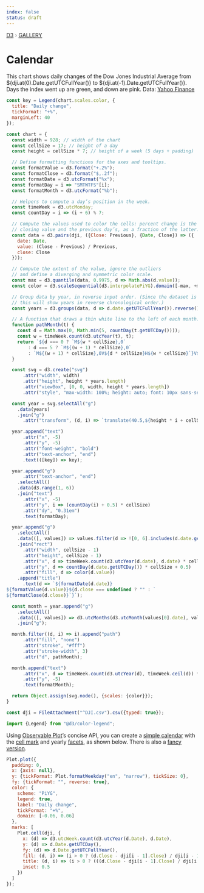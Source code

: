 ```yaml
---
index: false
status: draft
---
```


<div style="color: grey; font: 13px/25.5px var(--sans-serif); text-transform: uppercase;"><h1 style="display: none;">Calendar</h1><a href="https://d3js.org/">D3</a> › <a href="/@d3/gallery">Gallery</a></div>

# Calendar

This chart shows daily changes of the Dow Jones Industrial Average from ${dji.at(0).Date.getUTCFullYear()} to ${dji.at(-1).Date.getUTCFullYear()}. Days the index went up are green, and down are pink. Data: [Yahoo Finance](https://finance.yahoo.com/quote/%5EDJI/history/)

```js
const key = Legend(chart.scales.color, {
  title: "Daily change",
  tickFormat: "+%",
  marginLeft: 40
});
```

```js echo
const chart = {
  const width = 928; // width of the chart
  const cellSize = 17; // height of a day
  const height = cellSize * 7; // height of a week (5 days + padding)

  // Define formatting functions for the axes and tooltips.
  const formatValue = d3.format("+.2%");
  const formatClose = d3.format("$,.2f");
  const formatDate = d3.utcFormat("%x");
  const formatDay = i => "SMTWTFS"[i];
  const formatMonth = d3.utcFormat("%b");

  // Helpers to compute a day’s position in the week.
  const timeWeek = d3.utcMonday;
  const countDay = i => (i + 6) % 7;

  // Compute the values used to color the cells: percent change is the difference between the day’s
  // closing value and the previous day’s, as a fraction of the latter.
  const data = d3.pairs(dji, ({Close: Previous}, {Date, Close}) => ({
    date: Date,
    value: (Close - Previous) / Previous,
    close: Close
  }));

  // Compute the extent of the value, ignore the outliers
  // and define a diverging and symmetric color scale.
  const max = d3.quantile(data, 0.9975, d => Math.abs(d.value));
  const color = d3.scaleSequential(d3.interpolatePiYG).domain([-max, +max]);

  // Group data by year, in reverse input order. (Since the dataset is chronological,
  // this will show years in reverse chronological order.)
  const years = d3.groups(data, d => d.date.getUTCFullYear()).reverse();

  // A function that draws a thin white line to the left of each month.
  function pathMonth(t) {
    const d = Math.max(0, Math.min(5, countDay(t.getUTCDay())));
    const w = timeWeek.count(d3.utcYear(t), t);
    return `${d === 0 ? `M${w * cellSize},0`
        : d === 5 ? `M${(w + 1) * cellSize},0`
        : `M${(w + 1) * cellSize},0V${d * cellSize}H${w * cellSize}`}V${5 * cellSize}`;
  }

  const svg = d3.create("svg")
      .attr("width", width)
      .attr("height", height * years.length)
      .attr("viewBox", [0, 0, width, height * years.length])
      .attr("style", "max-width: 100%; height: auto; font: 10px sans-serif;");

  const year = svg.selectAll("g")
    .data(years)
    .join("g")
      .attr("transform", (d, i) => `translate(40.5,${height * i + cellSize * 1.5})`);

  year.append("text")
      .attr("x", -5)
      .attr("y", -5)
      .attr("font-weight", "bold")
      .attr("text-anchor", "end")
      .text(([key]) => key);

  year.append("g")
      .attr("text-anchor", "end")
    .selectAll()
    .data(d3.range(1, 6))
    .join("text")
      .attr("x", -5)
      .attr("y", i => (countDay(i) + 0.5) * cellSize)
      .attr("dy", "0.31em")
      .text(formatDay);

  year.append("g")
    .selectAll()
    .data(([, values]) => values.filter(d => ![0, 6].includes(d.date.getUTCDay())))
    .join("rect")
      .attr("width", cellSize - 1)
      .attr("height", cellSize - 1)
      .attr("x", d => timeWeek.count(d3.utcYear(d.date), d.date) * cellSize + 0.5)
      .attr("y", d => countDay(d.date.getUTCDay()) * cellSize + 0.5)
      .attr("fill", d => color(d.value))
    .append("title")
      .text(d => `${formatDate(d.date)}
${formatValue(d.value)}${d.close === undefined ? "" : `
${formatClose(d.close)}`}`);

  const month = year.append("g")
    .selectAll()
    .data(([, values]) => d3.utcMonths(d3.utcMonth(values[0].date), values.at(-1).date))
    .join("g");

  month.filter((d, i) => i).append("path")
      .attr("fill", "none")
      .attr("stroke", "#fff")
      .attr("stroke-width", 3)
      .attr("d", pathMonth);

  month.append("text")
      .attr("x", d => timeWeek.count(d3.utcYear(d), timeWeek.ceil(d)) * cellSize + 2)
      .attr("y", -5)
      .text(formatMonth);

  return Object.assign(svg.node(), {scales: {color}});
}
```

```js echo
const dji = FileAttachment("^DJI.csv").csv({typed: true});
```

```js echo
import {Legend} from "@d3/color-legend";
```

Using [Observable Plot](https://observablehq.com/plot)’s concise API, you can create a [simple calendar](https://observablehq.com/@observablehq/plot-simplified-calendar?intent=fork) with the [cell mark](https://observablehq.com/plot/marks/cell) and yearly [facets](https://observablehq.com/plot/features/facets), as shown below. There is also a [fancy version](https://observablehq.com/@observablehq/plot-calendar?intent=fork).

```js echo
Plot.plot({
  padding: 0,
  x: {axis: null},
  y: {tickFormat: Plot.formatWeekday("en", "narrow"), tickSize: 0},
  fy: {tickFormat: "", reverse: true},
  color: {
    scheme: "PiYG",
    legend: true,
    label: "Daily change",
    tickFormat: "+%",
    domain: [-0.06, 0.06]
  },
  marks: [
    Plot.cell(dji, {
      x: (d) => d3.utcWeek.count(d3.utcYear(d.Date), d.Date),
      y: (d) => d.Date.getUTCDay(),
      fy: (d) => d.Date.getUTCFullYear(),
      fill: (d, i) => (i > 0 ? (d.Close - dji[i - 1].Close) / dji[i - 1].Close : NaN),
      title: (d, i) => (i > 0 ? (((d.Close - dji[i - 1].Close) / dji[i - 1].Close) * 100).toFixed(1) : NaN),
      inset: 0.5
    })
  ]
});
```
